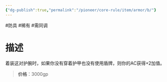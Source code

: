 ```yaml
---
{"dg-publish":true,"permalink":"/pioneer/core-rule/item/armor/b/"}
---
```


#防具 #稀有 #需同调 
# 描述
着装这对护腕时，如果你没有穿着护甲也没有使用盾牌，则你的AC获得+2加值。

>**价格**：3000gp